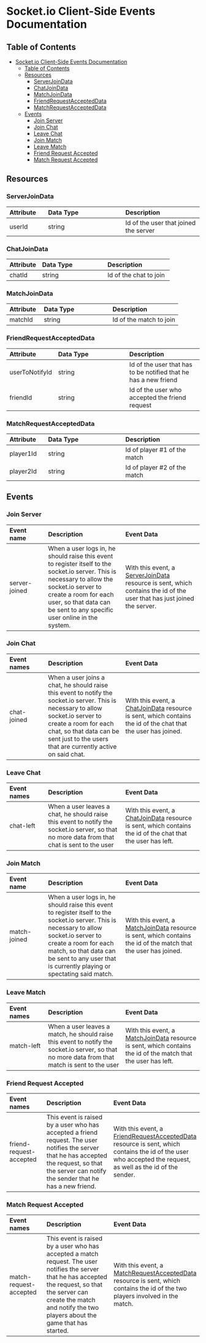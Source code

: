 # Socket.io Client-Side Events Documentation

## Table of Contents

- [Socket.io Client-Side Events Documentation](#socketio-client-side-events-documentation)
  - [Table of Contents](#table-of-contents)
  - [Resources](#resources)
    - [ServerJoinData](#serverjoindata)
    - [ChatJoinData](#chatjoindata)
    - [MatchJoinData](#matchjoindata)
    - [FriendRequestAcceptedData](#friendrequestaccepteddata)
    - [MatchRequestAcceptedData](#matchrequestaccepteddata)
  - [Events](#events)
    - [Join Server](#join-server)
    - [Join Chat](#join-chat)
    - [Leave Chat](#leave-chat)
    - [Join Match](#join-match)
    - [Leave Match](#leave-match)
    - [Friend Request Accepted](#friend-request-accepted)
    - [Match Request Accepted](#match-request-accepted)

<style>
table th:first-of-type {
    width: 20%;
}
table th:nth-of-type(2) {
    width: 40%;
}
table th:nth-of-type(3) {
    width: 40%;
}
</style>

## Resources

### ServerJoinData

| Attribute | Data Type | Description |
| :-------- | :-------- | :---------- |
| userId | string | Id of the user that joined the server |

### ChatJoinData

| Attribute | Data Type | Description |
| :-------- | :-------- | :---------- |
| chatId | string | Id of the chat to join |

### MatchJoinData

| Attribute | Data Type | Description |
| :-------- | :-------- | :---------- |
| matchId | string | Id of the match to join |

### FriendRequestAcceptedData

| Attribute | Data Type | Description |
| :-------- | :-------- | :---------- |
| userToNotifyId | string | Id of the user that has to be notified that he has a new friend |
| friendId | string | Id of the user who accepted the friend request |

### MatchRequestAcceptedData

| Attribute | Data Type | Description |
| :-------- | :-------- | :---------- |
| player1Id | string | Id of player #1 of the match |
| player2Id | string | Id of player #2 of the match |

## Events

### Join Server

| Event name | Description | Event Data |
| :--------- | :---------- | :--------- |
| server-joined | When a user logs in, he should raise this event to register itself to the socket.io server. This is necessary to allow the socket.io server to create a room for each user, so that data can be sent to any specific user online in the system. | With this event, a [ServerJoinData](#serverjoindata) resource is sent, which contains the id of the user that has just joined the server. |

### Join Chat

| Event names | Description | Event Data |
| :--------- | :---------- | :--------- |
| chat-joined | When a user joins a chat, he should raise this event to notify the socket.io server. This is necessary to allow socket.io server to create a room for each chat, so that data can be sent just to the users that are currently active on said chat. | With this event, a [ChatJoinData](#chatjoindata) resource is sent, which contains the id of the chat that the user has joined. |

### Leave Chat

| Event names | Description | Event Data |
| :--------- | :---------- | :--------- |
| chat-left | When a user leaves a chat, he should raise this event to notify the socket.io server, so that no more data from that chat is sent to the user | With this event, a [ChatJoinData](#chatjoindata) resource is sent, which contains the id of the chat that the user has left. |

### Join Match

| Event name | Description | Event Data |
| :--------- | :---------- | :--------- |
| match-joined | When a user logs in, he should raise this event to register itself to the socket.io server. This is necessary to allow socket.io server to create a room for each match, so that data can be sent to any user that is currently playing or spectating said match. | With this event, a [MatchJoinData](#matchjoindata) resource is sent, which contains the id of the match that the user has joined. |

### Leave Match

| Event names | Description | Event Data |
| :--------- | :---------- | :--------- |
| match-left | When a user leaves a match, he should raise this event to notify the socket.io server, so that no more data from that match is sent to the user |  With this event, a [MatchJoinData](#matchjoindata) resource is sent, which contains the id of the match that the user has left. |

### Friend Request Accepted

| Event names | Description | Event Data |
| :--------- | :---------- | :--------- |
| friend-request-accepted | This event is raised by a user who has accepted a friend request. The user notifies the server that he has accepted the request, so that the server can notify the sender that he has a new friend. |  With this event, a [FriendRequestAcceptedData](#friendrequestaccepteddata) resource is sent, which contains the id of the user who accepted the request, as well as the id of the sender. |

### Match Request Accepted

| Event names | Description | Event Data |
| :--------- | :---------- | :--------- |
| match-request-accepted | This event is raised by a user who has accepted a match request. The user notifies the server that he has accepted the request, so that the server can create the match and notify the two players about the game that has started. |  With this event, a [MatchRequestAcceptedData](#matchrequestaccepteddata) resource is sent, which contains the id of the two players involved in the match. |
